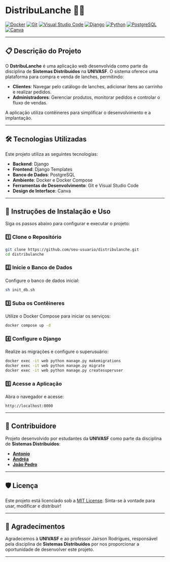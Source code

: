 
# DistribuLanche 🍔🍟

[![Docker](https://img.shields.io/badge/Docker-2496ED?style=for-the-badge&logo=docker&logoColor=white)](https://www.docker.com/)
[![Git](https://img.shields.io/badge/Git-F05032?style=for-the-badge&logo=git&logoColor=white)](https://git-scm.com/)
[![Visual Studio Code](https://img.shields.io/badge/VS%20Code-007ACC?style=for-the-badge&logo=visual-studio-code&logoColor=white)](https://code.visualstudio.com/)
[![Django](https://img.shields.io/badge/Django-092E20?style=for-the-badge&logo=django&logoColor=white)](https://www.djangoproject.com/)
[![Python](https://img.shields.io/badge/Python-3776AB?style=for-the-badge&logo=python&logoColor=white)](https://www.python.org/)
[![PostgreSQL](https://img.shields.io/badge/PostgreSQL-336791?style=for-the-badge&logo=postgresql&logoColor=white)](https://www.postgresql.org/)
[![Canva](https://img.shields.io/badge/Canva-00C4CC?style=for-the-badge&logo=canva&logoColor=white)](https://www.canva.com/)

---

## 📋 **Descrição do Projeto**

O **DstribuLanche** é uma aplicação web desenvolvida como parte da disciplina de **Sistemas Distribuídos** na **UNIVASF**. O sistema oferece uma plataforma para compra e venda de lanches, permitindo:

- **Clientes**: Navegar pelo catálogo de lanches, adicionar itens ao carrinho e realizar pedidos.
- **Administradores**: Gerenciar produtos, monitorar pedidos e controlar o fluxo de vendas.

A aplicação utiliza contêineres para simplificar o desenvolvimento e a implantação.

---

## 🛠️ **Tecnologias Utilizadas**

Este projeto utiliza as seguintes tecnologias:

- **Backend**: Django
- **Frontend**: Django Templates
- **Banco de Dados**: PostgreSQL
- **Ambiente**: Docker e Docker Compose
- **Ferramentas de Desenvolvimento**: Git e Visual Studio Code
- **Design de Interface**: Canva

---

## 🚀 **Instruções de Instalação e Uso**

Siga os passos abaixo para configurar e executar o projeto:

### 1️⃣ **Clone o Repositório**
```bash
git clone https://github.com/seu-usuario/distribulanche.git
cd distribulanche
```

### 2️⃣ **Inicie o Banco de Dados**
Configure o banco de dados inicial:
```bash
sh init_db.sh
```

### 3️⃣ **Suba os Contêineres**
Utilize o Docker Compose para iniciar os serviços:
```bash
docker compose up -d
```

### 4️⃣ **Configure o Django**
Realize as migrações e configure o superusuário:
```bash
docker exec -it web python manage.py makemigrations
docker exec -it web python manage.py migrate
docker exec -it web python manage.py createsuperuser
```

### 5️⃣ **Acesse a Aplicação**
Abra o navegador e acesse:
```
http://localhost:8000
```

---


## 👥 **Contribuidore**

Projeto desenvolvido por estudantes da **UNIVASF** como parte da disciplina de **Sistemas Distribuídos**:

- **[Antonio](https://github.com/seu-usuario)**
- **[Andréa](https://github.com/outro-usuario)**
- **[João Pedro](https://github.com/outro-usuario)**
---

## 🛡️ **Licença**

Este projeto está licenciado sob a [MIT License](https://opensource.org/licenses/MIT). Sinta-se à vontade para usar, modificar e distribuir!

---

## 🌟 **Agradecimentos**

Agradecemos à **UNIVASF** e ao professor Jairson Rodrigues, responsável pela disciplina de **Sistemas Distribuídos** por nos proporcionar a oportunidade de desenvolver este projeto.

---
```